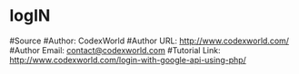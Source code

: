 # logIN


#Source
#Author: CodexWorld
#Author URL: http://www.codexworld.com/
#Author Email: contact@codexworld.com
#Tutorial Link: http://www.codexworld.com/login-with-google-api-using-php/
